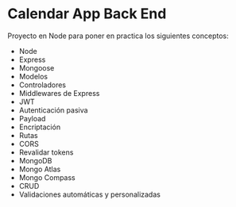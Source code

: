 # Calendar App Back End

Proyecto en Node para poner en practica los siguientes conceptos:

- Node
- Express
- Mongoose
- Modelos
- Controladores
- Middlewares de Express
- JWT
- Autenticación pasiva
- Payload
- Encriptación
- Rutas
- CORS
- Revalidar tokens
- MongoDB
- Mongo Atlas
- Mongo Compass
- CRUD
- Validaciones automáticas y personalizadas